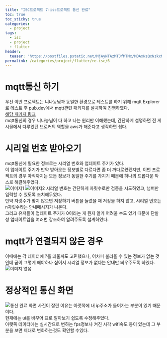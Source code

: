 ```yaml
---
title: "ISC프로젝트 7-isc프로젝트 통신 완료"
toc: true
toc_sticky: true
categories:
  - project
tags:
  - isc
  - project
  - flutter
header:
  teaser: "https://postfiles.pstatic.net/MjAyNTAzMTJfMTMx/MDAxNzQxNzkxMDg1Mjcy.IGVuqFmU_UATU8pNL8iBLPxPC5srjRrBy28iXLbglJEg.Xdm4acCcr_UEUvVWUAFy11I0oAO5_gCZQVDIksC2iAkg.PNG/image.png?type=w966"
permalink: /categories/project/flutter/re-isc/6
---
```

# mqtt통신 하기
우선 이번 프로젝트는 니나농님과 동일한 환경으로 테스트를 하기 위해 mqtt Explorer로 테스트 후 pub.dev에서 mqtt관련 패키지를 설치하여 진행하였다.<br>
[해당 패키지 링크](https://pub.dev/packages/mqtt_client)<br>
mqtt통신의 경우 니나농님이 다 하고 나는 원리만 이해했는데, 간단하게 설명하면 전 게시물에서 다루었던 브로커의 역할을 aws가 해준다고 생각하면 쉽다.
# 시리얼 번호 받아오기
mqtt통신에 필요한 정보로는 시리얼 번호와 업데이트 주기가 있다.<br>
이 업데이트 주기가 만약 받아오는 정보별로 다르다면 좀 더 까다로웠겠지만, 이번 프로젝트의 경우 아직까지는 모든 정보가 동일한 주기를 가지기 때문에 하나의 드롭다운 박스로 해결해주었다.<br>
![이미지1](https://postfiles.pstatic.net/MjAyNTAzMTJfMTQ2/MDAxNzQxNzkxMTUxNjYy.usu2xzA0J1Dr5lHlLq8dKwoLv872mIb7QA-ortDQ8Vsg.IP_oNa7_75XRfwOqNSzFS9-2gWgxGIclyPJuKZffX2Mg.PNG/image.png?type=w966)
![이미지2](https://postfiles.pstatic.net/MjAyNTAzMTJfMTMx/MDAxNzQxNzkxMDg1Mjcy.IGVuqFmU_UATU8pNL8iBLPxPC5srjRrBy28iXLbglJEg.Xdm4acCcr_UEUvVWUAFy11I0oAO5_gCZQVDIksC2iAkg.PNG/image.png?type=w966)
시리얼 번호는 간단하게 자릿수로만 검증을 시도하였고, 넘버만 입력할 수 있도록 조치해두었다.<br>
만약 자릿수가 맞지 않으면 저장하기 버튼을 눌렀을 때 저장을 하지 않고, 시리얼 번호는 n자릿수라는 안내메시지가 나온다.<br>
그리고 유저들이 업데이트 주기가 0이라는 게 뭔지 알기 어려울 수도 있기 때문에 단발성 업데이트임을 여러번 강조하여 알려주도록 설계하였다.
# mqtt가 연결되지 않은 경우
이때에는 각 데이터에 ?를 띄울까도 고민했으나, 어차피 불러올 수 있는 정보가 없는 것인데 굳이 그렇게 해야하나 싶어서 시리얼 정보가 없다는 안내만 띄우주도록 하였다.
![이미지 없음](https://postfiles.pstatic.net/MjAyNTAzMTJfMjI4/MDAxNzQxNzkxMTA4MDg5.2-_AwwTLMyS4NBPvAximgW5HXrCDo4LPvXRXheO2I50g.Xfnkq_KkIuMbBVAd39LqBCcTT3PgyBVQEj1T2M1KBWAg.PNG/image.png?type=w966)
# 정상적인 통신 화면
![통신 완료 화면](https://postfiles.pstatic.net/MjAyNTAzMTJfMzIg/MDAxNzQxNzkxMjc3Nzcw.yJwxAFHFGkggSL2eEaqC-21YUc1NvCFBf9ThjVEMwNgg.vb5CUbvn_90MscNrmNo4nEnszqXVoeSECUhEOyNko3Ug.PNG/image.png?type=w966)
사진이 잘린 이유는 아랫쪽에 내 ip주소가 들어가는 부분이 있기 때문이다.<br>
현재에는 ui를 바꾸어 표로 알아보기 쉽도록 수정해주었다.<br>
아랫쪽 데이터에는 실시간으로 변하는 fps정보나 켜진 시각 wifi속도 등이 있는데 그 부분을 보면 제대로 변화하는것도 확인할 수있다.